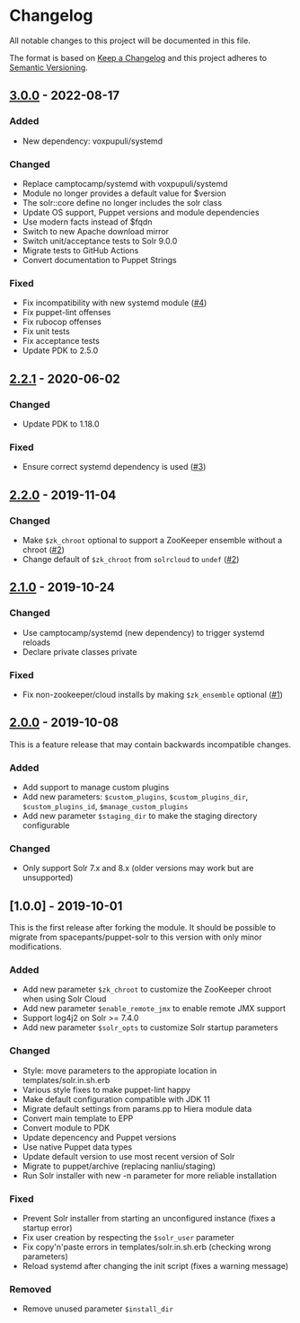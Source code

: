 # Changelog
All notable changes to this project will be documented in this file.

The format is based on [Keep a Changelog](http://keepachangelog.com/en/1.0.0/)
and this project adheres to [Semantic Versioning](http://semver.org/spec/v2.0.0.html).

## [3.0.0] - 2022-08-17

### Added
- New dependency: voxpupuli/systemd

### Changed
- Replace camptocamp/systemd with voxpupuli/systemd
- Module no longer provides a default value for $version
- The solr::core define no longer includes the solr class
- Update OS support, Puppet versions and module dependencies
- Use modern facts instead of $fqdn
- Switch to new Apache download mirror
- Switch unit/acceptance tests to Solr 9.0.0
- Migrate tests to GitHub Actions
- Convert documentation to Puppet Strings

### Fixed
- Fix incompatibility with new systemd module ([#4])
- Fix puppet-lint offenses
- Fix rubocop offenses
- Fix unit tests
- Fix acceptance tests
- Update PDK to 2.5.0

## [2.2.1] - 2020-06-02

### Changed
- Update PDK to 1.18.0

### Fixed
- Ensure correct systemd dependency is used ([#3])

## [2.2.0] - 2019-11-04

### Changed
- Make `$zk_chroot` optional to support a ZooKeeper ensemble without a chroot ([#2])
- Change default of `$zk_chroot` from `solrcloud` to `undef` ([#2])

## [2.1.0] - 2019-10-24

### Changed
- Use camptocamp/systemd (new dependency) to trigger systemd reloads
- Declare private classes private

### Fixed
- Fix non-zookeeper/cloud installs by making `$zk_ensemble` optional ([#1])

## [2.0.0] - 2019-10-08
This is a feature release that may contain backwards incompatible changes.

### Added
- Add support to manage custom plugins
- Add new parameters: `$custom_plugins`, `$custom_plugins_dir`, `$custom_plugins_id`, `$manage_custom_plugins`
- Add new parameter `$staging_dir` to make the staging directory configurable

### Changed
- Only support Solr 7.x and 8.x (older versions may work but are unsupported)

## [1.0.0] - 2019-10-01
This is the first release after forking the module. It should be possible to
migrate from spacepants/puppet-solr to this version with only minor modifications.

### Added
- Add new parameter `$zk_chroot` to customize the ZooKeeper chroot when using Solr Cloud
- Add new parameter `$enable_remote_jmx` to enable remote JMX support
- Support log4j2 on Solr >= 7.4.0
- Add new parameter `$solr_opts` to customize Solr startup parameters

### Changed
- Style: move parameters to the appropiate location in templates/solr.in.sh.erb
- Various style fixes to make puppet-lint happy
- Make default configuration compatible with JDK 11
- Migrate default settings from params.pp to Hiera module data
- Convert main template to EPP
- Convert module to PDK
- Update depencency and Puppet versions
- Use native Puppet data types
- Update default version to use most recent version of Solr
- Migrate to puppet/archive (replacing nanliu/staging)
- Run Solr installer with new -n parameter for more reliable installation

### Fixed
- Prevent Solr installer from starting an unconfigured instance (fixes a startup error)
- Fix user creation by respecting the `$solr_user` parameter
- Fix copy'n'paste errors in templates/solr.in.sh.erb (checking wrong parameters)
- Reload systemd after changing the init script (fixes a warning message)

### Removed
- Remove unused parameter `$install_dir`

[Unreleased]: https://github.com/markt-de/puppet-solr/compare/3.0.0...HEAD
[3.0.0]: https://github.com/markt-de/puppet-solr/compare/2.2.1...3.0.0
[2.2.1]: https://github.com/markt-de/puppet-solr/compare/2.2.0...2.2.1
[2.2.0]: https://github.com/markt-de/puppet-solr/compare/2.1.0...2.2.0
[2.1.0]: https://github.com/markt-de/puppet-solr/compare/2.0.0...2.1.0
[2.0.0]: https://github.com/markt-de/puppet-solr/compare/1.0.0...2.0.0
[#4]: https://github.com/markt-de/puppet-solr/pull/4
[#3]: https://github.com/markt-de/puppet-solr/pull/3
[#2]: https://github.com/markt-de/puppet-solr/pull/2
[#1]: https://github.com/markt-de/puppet-solr/pull/1
